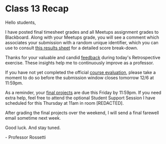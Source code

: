 # Class 13 Recap

Hello students,

I have posted final timesheet grades and all Meetups assignment grades to Blackboard. Along with your Meetups grade, you will see a comment which associates your submission with a random unique identifier, which you can use to consult [this results sheet](https://github.com/prof-rossetti/georgetown-opim-557-20-201710/blob/master/assignments/meetups/results-final.csv) for a detailed score break-down.

Thanks for your valuable and candid [feedback](https://github.com/prof-rossetti/georgetown-opim-557-20-201710/tree/master/exercises/retrospective) during today's Retrospective exercise. These insights help me to continuously improve as a professor.

If you have not yet completed the official [course evaluation](https://eval.georgetown.edu/), please take a moment to do so before the submission window closes tomorrow 12/6 at 11:59pm.

As a reminder, your [final projects](https://github.com/prof-rossetti/georgetown-opim-557-20-201710/blob/master/projects/stock-trading-recommendation-system/project.md) are due this Friday by 11:59pm. If you need extra help, feel free to attend the optional Student Support Session I have scheduled for this Thursday at 11am in room [REDACTED].

After grading the final projects over the weekend, I will send a final farewell email sometime next week.

Good luck. And stay tuned.

\- Professor Rossetti
